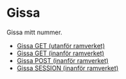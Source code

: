 Gissa
===========================

Gissa mitt nummer.

* [Gissa GET (utanför ramverket)](guess)
* [Gissa GET (inanför ramverket)](gissa/get)
* [Gissa POST (inanför ramverket)](gissa/post)
* [Gissa SESSION (inanför ramverket)](gissa/session)
